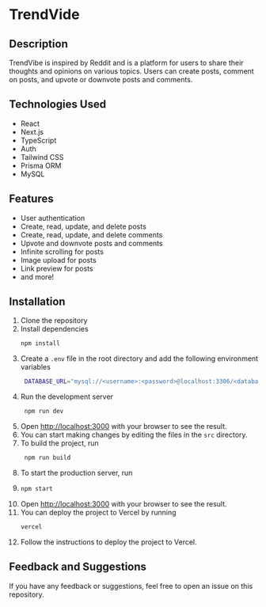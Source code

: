 # TrendVide

## Description

TrendVibe is inspired by Reddit and is a platform for users to share their thoughts and opinions on various topics. Users can create posts, comment on posts, and upvote or downvote posts and comments.

## Technologies Used

- React
- Next.js
- TypeScript
- Auth
- Tailwind CSS
- Prisma ORM
- MySQL

## Features

- User authentication
- Create, read, update, and delete posts
- Create, read, update, and delete comments
- Upvote and downvote posts and comments
- Infinite scrolling for posts
- Image upload for posts
- Link preview for posts
- and more!

## Installation

1. Clone the repository
2. Install dependencies
   ```bash
   npm install
   ```
3. Create a `.env` file in the root directory and add the following environment variables
   ```bash
    DATABASE_URL="mysql://<username>:<password>@localhost:3306/<database>"
   ```
4. Run the development server
   ```bash
    npm run dev
   ```
5. Open [http://localhost:3000](http://localhost:3000) with your browser to see the result.
6. You can start making changes by editing the files in the `src` directory.
7. To build the project, run
   ```bash
    npm run build
   ```
8. To start the production server, run
9. ```bash
   npm start
   ```
10. Open [http://localhost:3000](http://localhost:3000) with your browser to see the result.
11. You can deploy the project to Vercel by running
    ```bash
    vercel
    ```
12. Follow the instructions to deploy the project to Vercel.

## Feedback and Suggestions

If you have any feedback or suggestions, feel free to open an issue on this repository.
